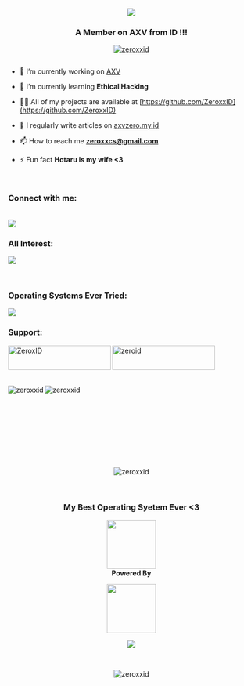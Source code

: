<h1 align="center">
  <a href="https://git.io/typing-svg">
    <img src="https://readme-typing-svg.herokuapp.com/?lines=Hello+World+!+👋;+I'm+ZeroID+!;&center=true&size=30">
  </a>
</h1>

<h3 align="center">A Member on AXV from ID !!!</h3>

<p align="center"> <a href="https://github.com/ryo-ma/github-profile-trophy"><img src="https://github-profile-trophy.vercel.app/?username=zeroxxid" alt="zeroxxid" /></a> </p>

<p align="left"> <a href="https://twitter.com/" target="blank"><img src="https://img.shields.io/twitter/follow/?logo=twitter&style=for-the-badge" alt="" /></a> </p>

- 🔭 I’m currently working on [AXV](https://github.com/AXVIs)

- 🌱 I’m currently learning **Ethical Hacking**

- 👨‍💻 All of my projects are available at [https://github.com/ZeroxxID](https://github.com/ZeroxxID)

- 📝 I regularly write articles on [axvzero.my.id](axvzero.my.id)

- 📫 How to reach me **zeroxxcs@gmail.com**

- ⚡ Fun fact **Hotaru is my wife <3**

<br>

<h3 align="left">Connect with me:</h3>
<p align="left">
</p>

<br>

<img align='center' src='https://github.com/ZeroxxID/snk/blob/output/github-contribution-grid-snake-dark.svg'>

<br>

<h3 align="left">All Interest:</h3>
<p>
  <a href="https://skillicons.dev">
    <img src="https://skillicons.dev/icons?i=ae,expressjs,nginx,arduino,aws,azure,docker,gcp,git,grafana,linux,unity,unreal,nextjs,ai,ps,pr,nodejs,kubernetes,mysql,php,vuejs,react,html,css,js,python,c,cpp,go,ruby,typescript,php,perl,rust,nix," />
  </a>
</p>

<br>

<h3 align="left">Operating Systems Ever Tried:</h3>
<p>
  <a href="https://skillicons.dev">
    <img src="https://skillicons.dev/icons?i=arch,debian,kali,mint,ubuntu,windows" />
</p>

<h3 align="left">Support:</h3>
<p><a href="https://www.buymeacoffee.com/ZeroxID"> <img align="left" src="https://cdn.buymeacoffee.com/buttons/v2/default-yellow.png" height="50" width="210" alt="ZeroxID" /></a><a href="https://ko-fi.com/zeroid"> <img align="left" src="https://cdn.ko-fi.com/cdn/kofi3.png?v=3" height="50" width="210" alt="zeroid" /></a></p><br><br><br><br>

<p><img align="left" src="https://github-readme-streak-stats.herokuapp.com/?user=zeroxxid&theme=highcontrast" alt="zeroxxid" /><img  align="left" src="https://github-readme-stats.vercel.app/api/top-langs?username=zeroxxid&show_icons=true&theme=highcontrast&locale=en&layout=compact" alt="zeroxxid" /></p>

<br><br><br><br><br><br><br><br><br>

<p align="center"><img src="https://github-readme-stats.vercel.app/api?username=zeroxxid&show_icons=true&theme=merko&locale=en" alt="zeroxxid" /></p>

<br>

<h3 align="center">My Best Operating Syetem Ever <3</h3>
<p align="center">
  <a href="https://skillicons.dev">
    <img src="https://skillicons.dev/icons?i=arch" width=100px height=100px />  
  </a>
    <br>
  <b>Powered By</b>
</p>
<p align="center">
  <a href="https://skillicons.dev">
    <img src="https://skillicons.dev/icons?i=linux" width=100px height=100px />
  </a>
</p>
<p align="center">
  <a href="https://git.io/typing-svg">
    <img src="https://readme-typing-svg.herokuapp.com/?lines=Thankyou+so+much,+ARCH+!;Thankyou+Linux+!&center=true&size=20">
  </a>
</p>
<br>
<p align="center"> <img src="https://komarev.com/ghpvc/?username=zeroxxid&label=Visitors&color=ff0000&style=plastic" alt="zeroxxid" /> </p>
